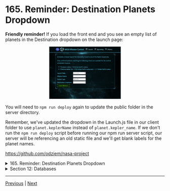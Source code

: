 #   165. Reminder: Destination Planets Dropdown

**Friendly reminder!** If you load the front end and you see an empty list of planets in the Destination dropdown on the launch page:

<p align="center" >
    <img src="../imags/165_Reminder_Destination-Planets-Dropdown.png" width="45%" > 
</p> 

You will need to `npm run deploy` again to update the public folder in the server directory.

Remember, we've updated the dropdown in the Launch.js file in our client folder to use `planet.keplerName` instead of `planet.kepler_name`. If we don't run the `npm run deploy` script before running our npm run server script, our server will be referencing an old static file and we'll get blank labels for the planet names.


https://github.com/odziem/nasa-project

<details>
  <summary> 165. Reminder: Destination Planets Dropdown </summary>

-   `server/src/models/planets.mongo.js`

```
const mongoose = require('mongoose');

const planetSchema = new mongoose.Schema({
    keplerName: {
        type: String,
        required: true,
    } 
});

// Connects planetSchema with the "planets" collection
module.exports = mongoose.model('Planet', planetSchema);
```

**Note:** update `client/src/pages/launch.js` to change the name `kepler_name` to `keplerName`  

-   `client/src/pages/launch.js`
```
import { useMemo } from "react";
import { Appear, Button, Loading, Paragraph } from "arwes";
import Clickable from "../components/Clickable";

const Launch = (props) => {
  const selectorBody = useMemo(() => {
    if (!Array.isArray(props.planets)) {
      return null; // or return a default value
    }
    return props.planets.map((planet) => (
      <option value={planet.keplerName} key={planet.keplerName}>
        {planet.keplerName}
      </option>
    ));
  }, [props.planets]);

  const today = new Date().toISOString().split("T")[0];

  return <Appear id="launch" animate show={props.entered}>
    <Paragraph>Schedule a mission launch for interstellar travel to one of the Kepler Exoplanets.</Paragraph>
    <Paragraph>Only confirmed planets matching the following criteria are available for the earliest scheduled missions:</Paragraph>
    <ul>
      <li>Planetary radius &lt; 1.6 times Earth's radius</li>
      <li>Effective stellar flux &gt; 0.36 times Earth's value and &lt; 1.11 times Earth's value</li>
    </ul>

    <form onSubmit={props.submitLaunch} style={{display: "inline-grid", gridTemplateColumns: "auto auto", gridGap: "10px 20px"}}>
      <label htmlFor="launch-day">Launch Date</label>
      <input type="date" id="launch-day" name="launch-day" min={today} max="2040-12-31" defaultValue={today} />
      <label htmlFor="mission-name">Mission Name</label>
      <input type="text" id="mission-name" name="mission-name" />
      <label htmlFor="rocket-name">Rocket Type</label>
      <input type="text" id="rocket-name" name="rocket-name" defaultValue="Explorer IS1" />
      <label htmlFor="planets-selector">Destination Exoplanet</label>
      <select id="planets-selector" name="planets-selector">
        {selectorBody}
      </select>
      <Clickable>
        <Button animate 
          show={props.entered} 
          type="submit" 
          layer="success" 
          disabled={props.isPendingLaunch}>
          Launch Mission ✔
        </Button>
      </Clickable>
      {props.isPendingLaunch &&
        <Loading animate small />
      }
    </form>
  </Appear>
};

export default Launch;
```

**from 163. Creating Mongoose Schema for Launches**
-   `server/src/models/launches.mongo.js`

```
const mongoose = require('mongoose');

const launchesSchema = new mongoose.Schema({
    flightNumber: {
        type: Number,
        required: true,        
    },
    launcheDate: {
        type: Date,
        required: true,
    },
    mission: {
        type: String,
        required: true,
    },
    rocket: {
        type: String,
        required: true,
    },
    target: {
        type: String,
        required: true,
    },  
    customers: [ String ],
    upcoming: {
        type: Boolean,
        required: true,
    },  
    success: {
        type: Boolean,
        required: true,
        default: true
    },  
});

// Connects launchesSchema with the "launches" collection
module.exports = mongoose.model('Launch', launchesSchema);
```

</details>

<details>
  <summary> Section 12: Databases </summary>

  - [Codebase: s12_nasa-project-pm2](../src/s12_nasa-project-pm2/)

</details>

---

[Previous](./163_Creating-Mongoose-Schema-for-Launches.md) | [Next](./166_Creating-Models-From-Schemas.md)